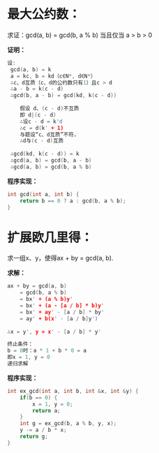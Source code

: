 # 最大公约数：

求证：gcd(a, b) = gcd(b, a % b) 当且仅当 a > b > 0

**证明：**

```c++
设:
 gcd(a, b) = k
 a = kc, b = kd（c∈N*, d∈N*）
 ∴c、d互质（c、d的公约数只有1）且c > d
 ∴a - b = k(c - d)
 ∴gcd(b, a - b) = gcd(kd, k(c - d))
       
    假设 d、(c - d)不互质
    即 d|(c - d)
    ∴设c - d = k'd
    ∴c = d(k' + 1)
    与题设“c、d互质”不符，
    ∴d与(c - d)互质
       
 ∴gcd(kd, k(c - d)) = k
 ∴gcd(a, b) = gcd(b, a - b)
 ∴gcd(a, b) = gcd(b, a % b)
```

**程序实现：**
```c++
int gcd(int a, int b) {
	return b == 0 ? a : gcd(b, a % b);
}
```

# 扩展欧几里得：

求一组x、y，使得ax + by = gcd(a, b).

**求解：**
```c++
ax + by = gcd(a, b)
	= gcd(b, a % b)
	= bx' + (a % b)y'
	= bx' + (a - [a / b] * b)y'
	= bx' + ay' - [a / b] * by'
	= ay' + b(x' - [a / b]y')
	
∴x = y', y = x' - [a / b] * y'

终止条件：
b = 0时：a * 1 + b * 0 = a
即x = 1, y = 0
递归求解
```

**程序实现：**
```c++
int ex_gcd(int a, int b, int &x, int &y) {
	if(b == 0) {
		x = 1, y = 0;
		return a;
	}
	int g = ex_gcd(b, a % b, y, x);
	y -= a / b * x;
	return g;
}
```
